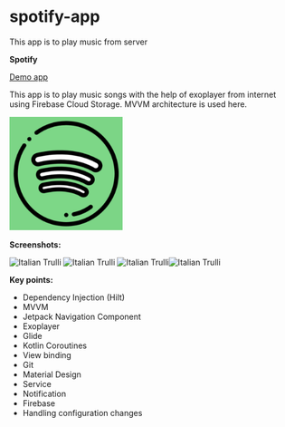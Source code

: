 # spotify-app
This app is to play music from server

**Spotify**

<a href="https://github.com/raheemadamboev/spotify-app/blob/master/spotify.apk">Demo app</a>

This app is to play music songs with the help of exoplayer from internet using Firebase Cloud Storage. MVVM architecture is used here.

<img src="https://github.com/raheemadamboev/spotify-app/blob/master/app/src/main/ic_launcher-playstore.png" alt="Italian Trulli" width="200" height="200">

**Screenshots:**

<img src="https://i.imgur.com/hrJe2wv.jpg" alt="Italian Trulli" width="200" height="434"> <img src="https://i.imgur.com/gZHqPa9.jpg" alt="Italian Trulli" width="200" height="434"> <img src="https://i.imgur.com/xzFYQnA.jpg" alt="Italian Trulli" width="200" height="434"><img src="https://i.imgur.com/lU8UMmS.jpg" alt="Italian Trulli" width="200" height="434">

**Key points:**

- Dependency Injection (Hilt)
- MVVM
- Jetpack Navigation Component
- Exoplayer
- Glide
- Kotlin Coroutines
- View binding
- Git
- Material Design
- Service
- Notification
- Firebase
- Handling configuration changes
